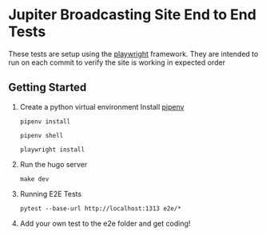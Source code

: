 # Jupiter Broadcasting Site End to End Tests

These tests are setup using the [playwright](https://playwright.dev/python/docs/writing-tests) framework. They are intended to run on each commit to verify the site is working in expected order


## Getting Started

1. Create a python virtual environment
    Install [pipenv](https://pipenv.pypa.io/en/latest/)

    `pipenv install`

    `pipenv shell`

    `playwright install`

2. Run the hugo server

    `make dev`

3. Running E2E Tests

    `pytest --base-url http://localhost:1313 e2e/*`

4. Add your own test to the e2e folder and get coding!